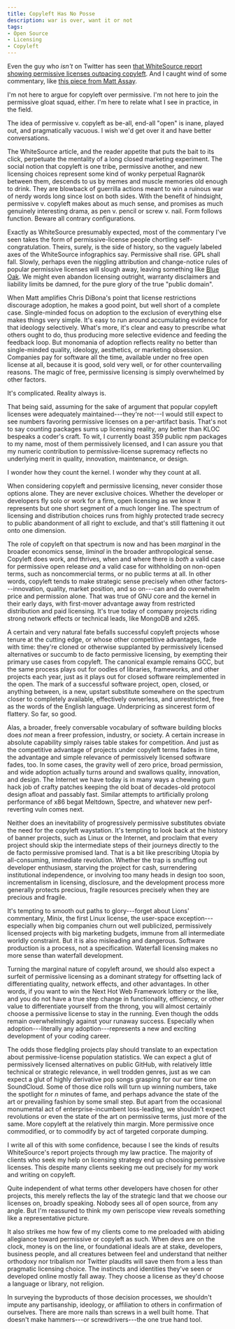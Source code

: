 ```yaml
---
title: Copyleft Has No Posse
description: war is over, want it or not
tags:
- Open Source
- Licensing
- Copyleft
---
```


Even the guy who _isn't_ on Twitter has seen [that WhiteSource report showing permissive licenses outpacing copyleft](https://resources.whitesourcesoftware.com/blog-whitesource/top-open-source-licenses-trends-and-predictions).  And I caught wind of some commentary, like [this piece from Matt Assay](https://www.techrepublic.com/article/digging-into-the-boom-in-permissive-open-source-licensing/).

I'm not here to argue for copyleft over permissive.  I'm not here to join the permissive gloat squad, either.  I'm here to relate what I see in practice, in the field.

The idea of permissive v. copyleft as be-all, end-all "open" is inane, played out, and pragmatically vacuous.  I wish we'd get over it and have better conversations.

The WhiteSource article, and the reader appetite that puts the bait to its click, perpetuate the mentality of a long closed marketing experiment.  The social notion that copyleft is one tribe, permissive another, and new licensing choices represent some kind of wonky perpetual Ragnarök between them, descends to us by memes and muscle memories old enough to drink.  They are blowback of guerrilla actions meant to win a ruinous war of nerdy words long since lost on both sides.  With the benefit of hindsight, permissive v. copyleft makes about as much sense, and promises as much genuinely interesting drama, as pen v. pencil or screw v. nail.  Form follows function.  Beware all contrary configurations.

Exactly as WhiteSource presumably expected, most of the commentary I've seen takes the form of permissive-license people chortling self-congratulation.  Theirs, surely, is the side of history, so the vaguely labeled axes of the WhiteSource infographics say.  Permissive shall rise.  GPL shall fall.  Slowly, perhaps even the niggling attribution and change-notice rules of popular permissive licenses will slough away, leaving something like [Blue Oak](https://blueoakcouncil.org/license/1.0.0).  We might even abandon licensing outright, warranty disclaimers and liability limits be damned, for the pure glory of the true "public domain".

When Matt amplifies Chris DiBona's point that license restrictions discourage adoption, he makes a good point, but well short of a complete case.  Single-minded focus on adoption to the exclusion of everything else makes things very simple.  It's easy to run around accumulating evidence for that ideology selectively.  What's more, it's clear and easy to prescribe what others ought to do, thus producing more selective evidence and feeding the feedback loop.  But monomania of adoption reflects reality no better than single-minded quality, ideology, aesthetics, or marketing obsession.  Companies pay for software all the time, available under no free open license at all, because it is good, sold very well, or for other countervailing reasons.  The magic of free, permissive licensing is simply overwhelmed by other factors.

It's complicated.  Reality always is.

That being said, assuming for the sake of argument that popular copyleft licenses were adequately maintained---they're not---I would still expect to see numbers favoring permissive licenses on a per-artifact basis.  That's not to say counting packages sums up licensing reality, any better than KLOC bespeaks a coder's craft.  To wit, I currently boast 359 public npm packages to my name, most of them permissively licensed, and I can assure you that my numeric contribution to permissive-license supremacy reflects no underlying merit in quality, innovation, maintenance, or design.

I wonder how they count the kernel.  I wonder why they count at all.

When considering copyleft and permissive licensing, never consider those options alone.  They are never exclusive choices.  Whether the developer or developers fly solo or work for a firm, open licensing as we know it represents but one short segment of a much longer line.  The spectrum of licensing and distribution choices runs from highly protected trade secrecy to public abandonment of all right to exclude, and that's still flattening it out onto one dimension.

The role of copyleft on that spectrum is now and has been _marginal_ in the broader economics sense, _liminal_ in the broader anthropological sense.  Copyleft does work, and thrives, when and where there is _both_ a valid case for permissive open release _and_ a valid case for withholding on non-open terms, such as noncommercial terms, or no public terms at all.  In other words, copyleft tends to make strategic sense precisely when other factors---innovation, quality, market position, and so on---can and do overwhelm price and permission alone.  That was true of GNU core and the kernel in their early days, with first-mover advantage away from restricted distribution and paid licensing.  It's true today of company projects riding strong network effects or technical leads, like MongoDB and x265.

A certain and very natural fate befalls successful copyleft projects whose tenure at the cutting edge, or whose other competitive advantages, fade with time: they're cloned or otherwise supplanted by permissively licensed alternatives or succumb to de facto permissive licensing, by exempting their primary use cases from copyleft.  The canonical example remains GCC, but the same process plays out for oodles of libraries, frameworks, and other projects each year, just as it plays out for closed software reimplemented in the open.  The mark of a successful software project, open, closed, or anything between, is a new, upstart substitute somewhere on the spectrum closer to completely available, effectively ownerless, and unrestricted, free as the words of the English language.  Underpricing as sincerest form of flattery.  So far, so good.

Alas, a broader, freely conversable vocabulary of software building blocks does _not_ mean a freer profession, industry, or society.  A certain increase in absolute capability simply raises table stakes for competition.  And just as the competitive advantage of projects under copyleft terms fades in time, the advantage and simple relevance of permissively licensed software fades, too.  In some cases, the gravity well of zero price, broad permission, and wide adoption actually turns around and swallows quality, innovation, and design.  The Internet we have today is in many ways a chewing gum hack job of crafty patches keeping the old boat of decades-old protocol design afloat and passably fast.  Similar attempts to artificially prolong performance of x86 begat Meltdown, Spectre, and whatever new perf-reverting vuln comes next.

Neither does an inevitability of progressively permissive substitutes obviate the need for the copyleft waystation.  It's tempting to look back at the history of banner projects, such as Linux or the Internet, and proclaim that every project should skip the intermediate steps of their journeys directly to the de facto permissive promised land.  That is a bit like prescribing Utopia by all-consuming, immediate revolution.  Whether the trap is snuffing out developer enthusiasm, starving the project for cash, surrendering institutional independence, or involving too many heads in design too soon, incrementalism in licensing, disclosure, and the development process more generally protects precious, fragile resources precisely when they are precious and fragile.

It's tempting to smooth out paths to glory---forget about Lions' commentary, Minix, the first Linux license, the user-space exception---especially when big companies churn out well publicized, permissively licensed projects with big marketing budgets, immune from all intermediate worldly constraint.  But it is also misleading and dangerous.  Software production is a process, not a specification.  Waterfall licensing makes no more sense than waterfall development.

Turning the marginal nature of copyleft around, we should also expect a surfeit of permissive licensing as a dominant strategy for offsetting lack of differentiating quality, network effects, and other advantages.  In other words, if you want to win the Next Hot Web Framework lottery or the like, and you do not have a true step change in functionality, efficiency, or other value to differentiate yourself from the throng, you will almost certainly choose a permissive license to stay in the running.  Even though the odds remain overwhelmingly against your runaway success.  Especially when adoption---literally any adoption---represents a new and exciting development of your coding career.

The odds those fledgling projects play should translate to an expectation about permissive-license population statistics.  We can expect a glut of permissively licensed alternatives on public GitHub, with relatively little technical or strategic relevance, in well trodden genres, just as we can expect a glut of highly derivative pop songs grasping for our ear time on SoundCloud.  Some of those dice rolls will turn up winning numbers, take the spotlight for _n_ minutes of fame, and perhaps advance the state of the art or prevailing fashion by some small step.  But apart from the occasional monumental act of enterprise-incumbent loss-leading, we shouldn't expect revolutions or even the state of the art on permissive terms, just more of the same.  More copyleft at the relatively thin margin.  More permissive once commodified, or to commodify by act of targeted corporate dumping.

I write all of this with some confidence, because I see the kinds of results WhiteSource's report projects through my law practice.  The majority of clients who seek my help on licensing strategy end up choosing permissive licenses.  This despite many clients seeking me out precisely for my work and writing on copyleft.

Quite independent of what terms other developers have chosen for other projects, this merely reflects the lay of the strategic land that we choose our licenses on, broadly speaking.  Nobody sees all of open source, from any angle.  But I'm reassured to think my own periscope view reveals something like a representative picture.

It also strikes me how few of my clients come to me preloaded with abiding allegiance toward permissive or copyleft as such.  When devs are on the clock, money is on the line, or foundational ideals are at stake, developers, business people, and all creatures between feel and understand that neither orthodoxy nor tribalism nor Twitter plaudits will save them from a less than pragmatic licensing choice.  The instincts and identities they've seen or developed online mostly fall away.  They choose a license as they'd choose a language or library, not religion.

In surveying the byproducts of those decision processes, we shouldn't impute any partisanship, ideology, or affiliation to others in confirmation of ourselves.  There are more nails than screws in a well built home.  That doesn't make hammers---or screwdrivers---the one true hand tool.
